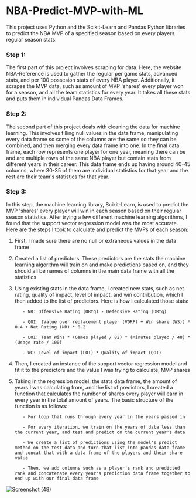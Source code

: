 ﻿# NBA-Predict-MVP-with-ML

This project uses Python and the Scikit-Learn and Pandas Python libraries to predict the NBA MVP of a specified season based on every players regular season stats.

### Step 1: 

The first part of this project involves scraping for data. Here, the website NBA-Reference is used to gather the regular per game stats, advanced stats, and per 100 possesion stats of every NBA player. Additionally, it scrapes the MVP data, such as amount of MVP 'shares' every player won for a season, and all the team statistics for every year. It takes all these stats and puts them in individual Pandas Data Frames. 

### Step 2: 

The second part of this project deals with cleaning the data for machine learning. This involves filling null values in the data frame, manipulating every data frame so some of the columns are the same so they can be combined, and then merging every data frame into one. In the final data frame, each row represents one player for one year, meaning there can be and are multiple rows of the same NBA player but contain stats from different years in their career. This data frame ends up having around 40-45 columns, where 30-35 of them are individual statistics for that year and the rest are their team's statistics for that year. 


### Step 3: 

In this step, the machine learning library, Scikit-Learn, is used to predict the MVP 'shares' every player will win in each season based on their regular season statistics. After trying a few different machine learning algorithms, I found that the support vector regression model was the most accurate. Here are the steps I took to calculate and predict the MVPs of each season:

1) First, I made sure there are no null or extraneous values in the data frame
2) Created a list of predictors. These predictors are the stats the machine learning algorithm will train on and make predictions based on, and they should all be names of columns in the main data frame with all the statistics
3) Using existing stats in the data frame, I created new stats, such as net rating, quality of impact, level of impact, and win contribution, which I then added to the list of predictors. Here is how I calculated those stats:

          - NR: Offensive Rating (ORtg) - Defensive Rating (DRtg)

          - QOI: (Value over replacement player (VORP) + Win share (WS)) * 0.4 + Net Rating (NR) * 0.2

          - LOI: Team Wins * (Games played / 82) * (Minutes played / 48) * (Usage rate / 100)

          - WC: Level of impact (LOI) * Quality of impact (QOI)

4) Then, I created an instance of the support vector regression model and fit it to the predictors and the value I was trying to calculate, MVP shares
5) Taking in the regression model, the stats data frame, the amount of years I was calculating from, and the list of predictors, I created a function that calculates the number of shares every player will earn in every year in the total amount of years. The basic structure of the function is as follows:

          - For loop that runs through every year in the years passed in

          - For every iteration, we train on the years of data less than the current year, and test and predict on the current year's data

          - We create a list of predictions using the model's predict method on the test data and turn that list into pandas data frame and concat that with a data frame of the players and their share value

          - Then, we add columns such as a player's rank and predicted rank and concatenate every year's prediction data frame together to end up with our final data frame

 
![Screenshot (48)](https://github.com/bobbyroach/NBA-Predict-MVP-with-ML/assets/110302904/fa253f8a-fb05-404c-ab12-c2bcfe459ec8)
